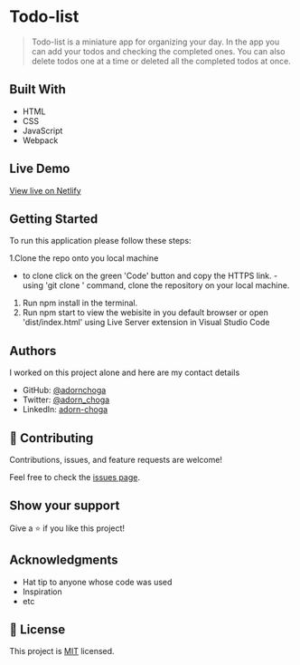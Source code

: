# Todo-list

> Todo-list is a miniature app for organizing your day. In the app you can add your todos and checking the completed ones. You can also delete todos one at a time or deleted all the completed todos at once.

## Built With

- HTML
- CSS
- JavaScript
- Webpack

## Live Demo

[View live on Netlify](https://silly-shannon-8ded48.netlify.app/)

## Getting Started

To run this application please follow these steps:

1.Clone the repo onto you local machine
  - to clone click on the green 'Code' button and copy the HTTPS link.
  -using 'git clone <link>' command, clone the repository on your local machine.
1. Run npm install in the terminal.
2. Run npm start to view the webisite in you default browser or open 'dist/index.html' using Live Server extension in Visual Studio Code


## Authors
I worked on this project alone and here are my contact details

- GitHub: [@adornchoga](https://github.com/AdornChoga)
- Twitter: [@adorn_choga](https://twitter.com/adorn_choga)
- LinkedIn: [adorn-choga](https://www.linkedin.com/in/adorn-choga-076024201/)

## 🤝 Contributing

Contributions, issues, and feature requests are welcome!

Feel free to check the [issues page](../../issues/).

## Show your support

Give a ⭐️ if you like this project!

## Acknowledgments

- Hat tip to anyone whose code was used
- Inspiration
- etc


## 📝 License

This project is [MIT](./MIT.md) licensed.